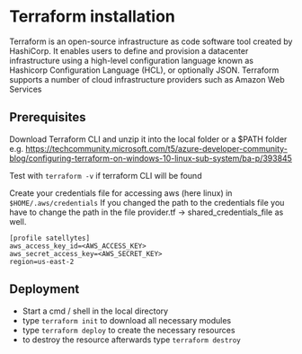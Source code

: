 # Terraform installation

Terraform is an open-source infrastructure as code software tool created by HashiCorp. It enables users to define and provision a datacenter infrastructure using a high-level configuration language known as Hashicorp Configuration Language (HCL), or optionally JSON. Terraform supports a number of cloud infrastructure providers such as Amazon Web Services

## Prerequisites
Download Terraform CLI and unzip it into the local folder or a $PATH folder\
e.g. https://techcommunity.microsoft.com/t5/azure-developer-community-blog/configuring-terraform-on-windows-10-linux-sub-system/ba-p/393845

Test with `terraform -v` if terraform CLI will be found

Create your credentials file for accessing aws (here linux) in `$HOME/.aws/credentials`
If you changed the path to the credentials file you have to change the path in the file provider.tf -> shared_credentials_file as well.

```
[profile satellytes]
aws_access_key_id=<AWS_ACCESS_KEY>
aws_secret_access_key=<AWS_SECRET_KEY>
region=us-east-2
```

## Deployment
- Start a cmd / shell in the local directory
- type `terraform init` to download all necessary modules
- type `terraform deploy` to create the necessary resources
- to destroy the resource afterwards type `terraform destroy`
